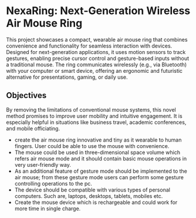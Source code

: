 # NexaRing: Next-Generation Wireless Air Mouse Ring

This project showcases a compact, wearable air mouse ring that combines convenience and functionality for seamless interaction with devices. Designed for next-generation applications, it uses motion sensors to track gestures, enabling precise cursor control and gesture-based inputs without a traditional mouse. The ring communicates wirelessly (e.g., via Bluetooth) with your computer or smart device, offering an ergonomic and futuristic alternative for presentations, gaming, or daily use.


## Objectives

By removing the limitations of conventional mouse systems, this novel method promises to 
improve user mobility and intuitive engagement. It is especially helpful in situations like 
business travel, academic conferences, and mobile officiating. 

- create the air mouse ring innovative and tiny as it wearable to human fingers. User could be able to use the mouse with convenience. 
- The mouse could be used in three-dimensional space volume which refers air mouse mode and it should contain basic mouse operations in very user-friendly way. 
- As an additional feature of gesture mode should be implemented to the air mouse; from these gesture mode users can perform some gesture controlling operations to the pc. 
- The device should be compatible with various types of personal computers. Such are, laptops, desktops, tablets, mobiles etc. 
- Create the mouse device which is rechargeable and could work for more time in single charge. 
